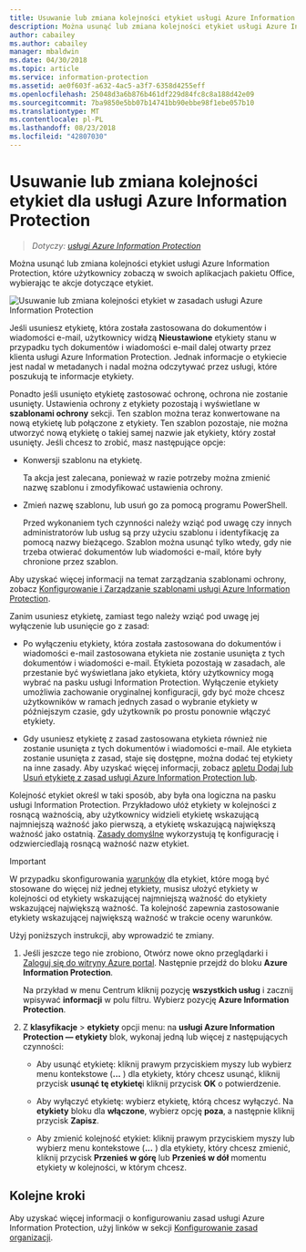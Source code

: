 ```yaml
---
title: Usuwanie lub zmiana kolejności etykiet usługi Azure Information Protection
description: Można usunąć lub zmiana kolejności etykiet usługi Azure Information Protection, które są widoczne dla użytkowników.
author: cabailey
ms.author: cabailey
manager: mbaldwin
ms.date: 04/30/2018
ms.topic: article
ms.service: information-protection
ms.assetid: ae0f603f-a632-4ac5-a3f7-6358d4255eff
ms.openlocfilehash: 25048d3a6b876b461df229d84fc8c8a188d42e09
ms.sourcegitcommit: 7ba9850e5bb07b14741bb90ebbe98f1ebe057b10
ms.translationtype: MT
ms.contentlocale: pl-PL
ms.lasthandoff: 08/23/2018
ms.locfileid: "42807030"
---
```

# <a name="how-to-delete-or-reorder-a-label-for-azure-information-protection"></a>Usuwanie lub zmiana kolejności etykiet dla usługi Azure Information Protection

>*Dotyczy: [usługi Azure Information Protection](https://azure.microsoft.com/pricing/details/information-protection)*

Można usunąć lub zmiana kolejności etykiet usługi Azure Information Protection, które użytkownicy zobaczą w swoich aplikacjach pakietu Office, wybierając te akcje dotyczące etykiet.

![Usuwanie lub zmiana kolejności etykiet w zasadach usługi Azure Information Protection](./media/info-protect-contextmenu.png)

Jeśli usuniesz etykietę, która została zastosowana do dokumentów i wiadomości e-mail, użytkownicy widzą **Nieustawione** etykiety stanu w przypadku tych dokumentów i wiadomości e-mail dalej otwarty przez klienta usługi Azure Information Protection. Jednak informacje o etykiecie jest nadal w metadanych i nadal można odczytywać przez usługi, które poszukują te informacje etykiety.

Ponadto jeśli usunięto etykietę zastosować ochronę, ochrona nie zostanie usunięty. Ustawienia ochrony z etykiety pozostają i wyświetlane w **szablonami ochrony** sekcji. Ten szablon można teraz konwertowane na nową etykietę lub połączone z etykiety. Ten szablon pozostaje, nie można utworzyć nową etykietę o takiej samej nazwie jak etykiety, który został usunięty. Jeśli chcesz to zrobić, masz następujące opcje:

- Konwersji szablonu na etykietę. 
    
    Ta akcja jest zalecana, ponieważ w razie potrzeby można zmienić nazwę szablonu i zmodyfikować ustawienia ochrony.

- Zmień nazwę szablonu, lub usuń go za pomocą programu PowerShell.
    
    Przed wykonaniem tych czynności należy wziąć pod uwagę czy innych administratorów lub usług są przy użyciu szablonu i identyfikację za pomocą nazwy bieżącego. Szablon można usunąć tylko wtedy, gdy nie trzeba otwierać dokumentów lub wiadomości e-mail, które były chronione przez szablon.

Aby uzyskać więcej informacji na temat zarządzania szablonami ochrony, zobacz [Konfigurowanie i Zarządzanie szablonami usługi Azure Information Protection](configure-policy-templates.md).

Zanim usuniesz etykietę, zamiast tego należy wziąć pod uwagę jej wyłączenie lub usunięcie go z zasad:
    
- Po wyłączeniu etykiety, która została zastosowana do dokumentów i wiadomości e-mail zastosowana etykieta nie zostanie usunięta z tych dokumentów i wiadomości e-mail. Etykieta pozostają w zasadach, ale przestanie być wyświetlana jako etykieta, który użytkownicy mogą wybrać na pasku usługi Information Protection. Wyłączenie etykiety umożliwia zachowanie oryginalnej konfiguracji, gdy być może chcesz użytkowników w ramach jednych zasad o wybranie etykiety w późniejszym czasie, gdy użytkownik po prostu ponownie włączyć etykiety.

- Gdy usuniesz etykietę z zasad zastosowana etykieta również nie zostanie usunięta z tych dokumentów i wiadomości e-mail. Ale etykieta zostanie usunięta z zasad, staje się dostępne, można dodać tej etykiety na inne zasady. Aby uzyskać więcej informacji, zobacz [apletu Dodaj lub Usuń etykietę z zasad usługi Azure Information Protection lub](configure-policy-add-remove-label.md).

Kolejność etykiet określ w taki sposób, aby była ona logiczna na pasku usługi Information Protection. Przykładowo ułóż etykiety w kolejności z rosnącą ważnością, aby użytkownicy widzieli etykietę wskazującą najmniejszą ważność jako pierwszą, a etykietę wskazującą największą ważność jako ostatnią. [Zasady domyślne](configure-policy-default.md) wykorzystują tę konfigurację i odzwierciedlają rosnącą ważność nazw etykiet.

> [!IMPORTANT]
>W przypadku skonfigurowania [warunków](configure-policy-classification.md) dla etykiet, które mogą być stosowane do więcej niż jednej etykiety, musisz ułożyć etykiety w kolejności od etykiety wskazującej najmniejszą ważność do etykiety wskazującej największą ważność. Ta kolejność zapewnia zastosowanie etykiety wskazującej największą ważność w trakcie oceny warunków.


Użyj poniższych instrukcji, aby wprowadzić te zmiany.

1. Jeśli jeszcze tego nie zrobiono, Otwórz nowe okno przeglądarki i [Zaloguj się do witryny Azure portal](configure-policy.md#signing-in-to-the-azure-portal). Następnie przejdź do bloku **Azure Information Protection**. 
    
    Na przykład w menu Centrum kliknij pozycję **wszystkich usług** i zacznij wpisywać **informacji** w polu filtru. Wybierz pozycję **Azure Information Protection**.

2. Z **klasyfikacje** > **etykiety** opcji menu: na **usługi Azure Information Protection — etykiety** blok, wykonaj jedną lub więcej z następujących czynności: 

    - Aby usunąć etykietę: kliknij prawym przyciskiem myszy lub wybierz menu kontekstowe (**...** ) dla etykiety, który chcesz usunąć, kliknij przycisk **usunąć tę etykietę**i kliknij przycisk **OK** o potwierdzenie. 

    - Aby wyłączyć etykietę: wybierz etykietę, którą chcesz wyłączyć. Na **etykiety** bloku dla **włączone**, wybierz opcję **poza**, a następnie kliknij przycisk **Zapisz**.

    - Aby zmienić kolejność etykiet: kliknij prawym przyciskiem myszy lub wybierz menu kontekstowe (**...** ) dla etykiety, który chcesz zmienić, kliknij przycisk **Przenieś w górę** lub **Przenieś w dół** momentu etykiety w kolejności, w którym chcesz.  

## <a name="next-steps"></a>Kolejne kroki

Aby uzyskać więcej informacji o konfigurowaniu zasad usługi Azure Information Protection, użyj linków w sekcji [Konfigurowanie zasad organizacji](configure-policy.md#configuring-your-organizations-policy).  



